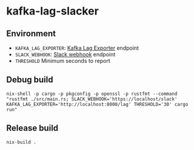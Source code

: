 # kafka-lag-slacker

## Environment

- `KAFKA_LAG_EXPORTER`: [Kafka Lag Exporter](https://github.com/lightbend/kafka-lag-exporter) endpoint
- `SLACK_WEBHOOK`: [Slack webhook](https://api.slack.com/incoming-webhooks) endpoint
- `THRESHOLD` Minimum seconds to report


## Debug build

`nix-shell -p cargo -p pkgconfig -p openssl -p rustfmt --command "rustfmt ./src/main.rs; SLACK_WEBHOOK='https://localhost/slack' KAFKA_LAG_EXPORTER='http://localhost:8000/lag' THRESHOLD='30' cargo run"`

## Release build

`nix-build .`
